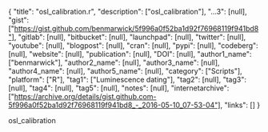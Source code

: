 {
  "title": "osl_calibration.r",
  "description": ["osl_calibration"],
  "...3": [null],
  "gist": ["https://gist.github.com/benmarwick/5f996a0f52ba1d92f76968119f941bd8"],
  "gitlab": [null],
  "bitbucket": [null],
  "launchpad": [null],
  "twitter": [null],
  "youtube": [null],
  "blogpost": [null],
  "cran": [null],
  "pypi": [null],
  "codeberg": [null],
  "website": [null],
  "publication": [null],
  "DOI": [null],
  "author1_name": ["benmarwick"],
  "author2_name": [null],
  "author3_name": [null],
  "author4_name": [null],
  "author5_name": [null],
  "category": ["Scripts"],
  "platform": ["R"],
  "tag1": ["Luminescence dating"],
  "tag2": [null],
  "tag3": [null],
  "tag4": [null],
  "tag5": [null],
  "notes": [null],
  "internetarchive": ["https://archive.org/details/gist.github.com-5f996a0f52ba1d92f76968119f941bd8_-_2016-05-10_07-53-04"],
  "links": []
}

<!-- Generated by csv2md.R – do not edit by hand -->

osl_calibration